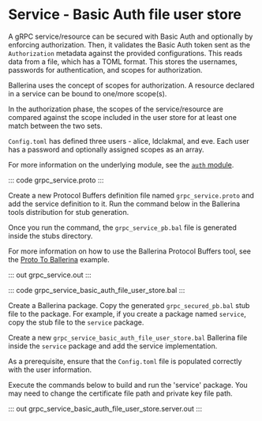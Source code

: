 # Service - Basic Auth file user store

A gRPC service/resource can be secured with Basic Auth and optionally by
enforcing authorization. Then, it validates the Basic Auth token sent as the
`Authorization` metadata against the provided configurations. This reads data
from a file, which has a TOML format. This stores the usernames, passwords
for authentication, and scopes for authorization.

Ballerina uses the concept of scopes for authorization. A resource declared
in a service can be bound to one/more scope(s).

In the authorization phase, the scopes of the service/resource are compared
against the scope included in the user store for at least one match between the two sets.

`Config.toml` has defined three users - alice, ldclakmal, and eve. Each user has a
password and optionally assigned scopes as an array.

For more information on the underlying module,
see the [`auth` module](https://lib.ballerina.io/ballerina/auth/latest/).

::: code grpc_service.proto :::

Create a new Protocol Buffers definition file named `grpc_service.proto` and add the service definition to it.
Run the command below in the Ballerina tools distribution for stub generation.

Once you run the command, the `grpc_service_pb.bal` file is generated inside the stubs directory.

For more information on how to use the Ballerina Protocol Buffers tool, see the <a href="https://ballerina.io/learn/by-example/proto-to-ballerina.html">Proto To Ballerina</a> example.

::: out grpc_service.out :::

::: code grpc_service_basic_auth_file_user_store.bal :::

Create a Ballerina package.
Copy the generated `grpc_secured_pb.bal` stub file to the package.
For example, if you create a package named `service`, copy the stub file to the `service` package.

Create a new `grpc_service_basic_auth_file_user_store.bal` Ballerina file inside the `service` package and add the service implementation.

As a prerequisite, ensure that the `Config.toml` file is populated correctly with the user information.

Execute the commands below to build and run the 'service' package.
You may need to change the certificate file path and private key file path.

::: out grpc_service_basic_auth_file_user_store.server.out :::
